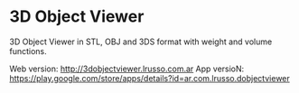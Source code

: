 # 3D Object Viewer

3D Object Viewer in STL, OBJ and 3DS format with weight and volume functions.

Web version: http://3dobjectviewer.lrusso.com.ar
App versioN: https://play.google.com/store/apps/details?id=ar.com.lrusso.dobjectviewer
